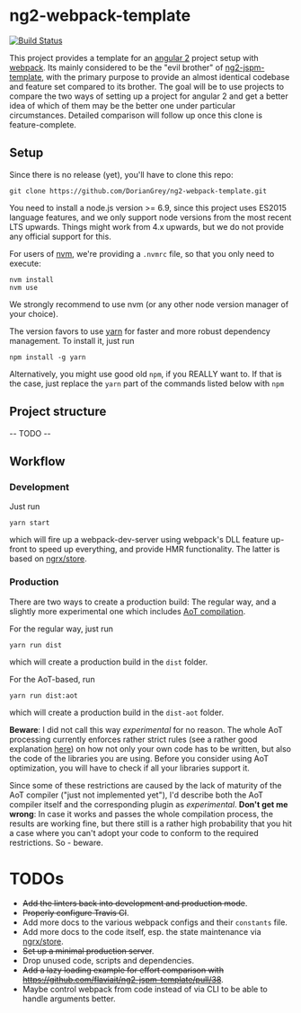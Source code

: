 # ng2-webpack-template

[![Build Status](https://travis-ci.org/DorianGrey/ng2-webpack-template.svg?branch=master)](https://travis-ci.org/DorianGrey/ng2-webpack-template)

This project provides a template for an [angular 2](https://angular.io/) project setup with [webpack](http://webpack.github.io).
Its mainly considered to be the "evil brother" of [ng2-jspm-template](https://github.com/flaviait/ng2-jspm-template), with the primary purpose to provide an almost identical codebase and feature set compared to its brother. The goal will be to use projects to compare the two ways of setting up a project for angular 2 and get a better idea of which of them may be the better one under particular circumstances. Detailed comparison will follow up once this clone is feature-complete.

## Setup

Since there is no release (yet), you'll have to clone this repo:

    git clone https://github.com/DorianGrey/ng2-webpack-template.git

You need to install a node.js version >= 6.9, since this project uses ES2015 language features, and we only support node versions from the most recent LTS upwards.
Things might work from 4.x upwards, but we do not provide any official support for this.

For users of [nvm](https://github.com/creationix/nvm), we're providing a `.nvmrc` file, so that you only need to execute:
```
nvm install
nvm use
```
We strongly recommend to use nvm (or any other node version manager of your choice).

The version favors to use [yarn](https://github.com/yarnpkg/yarn) for faster and more robust dependency management. To install it, just run
```
npm install -g yarn
```
Alternatively, you might use good old `npm`, if you REALLY want to. If that is the case, just replace the `yarn` part of the commands listed below with `npm`

## Project structure

-- TODO --

## Workflow

### Development

Just run
```
yarn start
```
which will fire up a webpack-dev-server using webpack's DLL feature up-front to speed up everything, and provide HMR functionality. The latter is based on [ngrx/store](https://github.com/ngrx/store).


### Production

There are two ways to create a production build: The regular way, and a slightly more experimental one which includes [AoT compilation](https://angular.io/docs/ts/latest/cookbook/aot-compiler.html).

For the regular way, just run
```
yarn run dist
```
which will create a production build in the `dist` folder.

For the AoT-based, run
```
yarn run dist:aot
```
which will create a production build in the `dist-aot` folder.

**Beware**: I did not call this way _experimental_ for no reason. The whole AoT processing currently enforces rather strict rules (see a rather good explanation [here](https://medium.com/@isaacplmann/making-your-angular-2-library-statically-analyzable-for-aot-e1c6f3ebedd5)) on how not only your own code has to be written, but also the code of the libraries you are using. Before you consider using AoT optimization, you will have to check if all your libraries support it.

Since some of these restrictions are caused by the lack of maturity of the AoT compiler ("just not implemented yet"), I'd describe both the AoT compiler itself and the corresponding plugin as _experimental_. **Don't get me wrong**: In case it works and passes the whole compilation process, the results are working fine, but there still is a rather high probability that you hit a case where you can't adopt your code to conform to the required restrictions. So - beware.

# TODOs

- ~~Add the linters back into development and production mode~~.
- ~~Properly configure Travis CI~~.
- Add more docs to the various webpack configs and their `constants` file.
- Add more docs to the code itself, esp. the state maintenance via [ngrx/store](https://github.com/ngrx/store).
- ~~Set up a minimal production server~~.
- Drop unused code, scripts and dependencies.
- ~~Add a lazy loading example for effort comparison with https://github.com/flaviait/ng2-jspm-template/pull/38~~.
- Maybe control webpack from code instead of via CLI to be able to handle arguments better. 